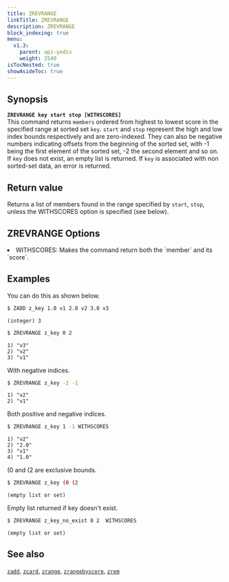 ```yaml
---
title: ZREVRANGE
linkTitle: ZREVRANGE
description: ZREVRANGE
block_indexing: true
menu:
  v1.3:
    parent: api-yedis
    weight: 2540
isTocNested: true
showAsideToc: true
---
```


## Synopsis

<b>`ZREVRANGE key start stop [WITHSCORES]`</b><br>
This command returns `members` ordered from highest to lowest score in the specified range at sorted set `key`.
`start` and `stop` represent the high and low index bounds respectively and are zero-indexed. They can also be negative
numbers indicating offsets from the beginning of the sorted set, with -1 being the first element of the sorted set, -2 the second element and so on.
If `key` does not exist, an empty list is returned. If `key` is associated with non sorted-set data, an error is returned.

## Return value

Returns a list of members found in the range specified by `start`, `stop`, unless the WITHSCORES option is specified (see below).

## ZREVRANGE Options

<li> WITHSCORES: Makes the command return both the `member` and its `score`.</li>

## Examples

You can do this as shown below.

```sh
$ ZADD z_key 1.0 v1 2.0 v2 3.0 v3
```

```
(integer) 3
```

```sh
$ ZREVRANGE z_key 0 2
```

```
1) "v3"
2) "v2"
3) "v1"
```

With negative indices.

```sh
$ ZREVRANGE z_key -2 -1
```

```
1) "v2"
2) "v1"
```

Both positive and negative indices.

```sh
$ ZREVRANGE z_key 1 -1 WITHSCORES
```

```
1) "v2"
2) "2.0"
3) "v1"
4) "1.0"
```

(0 and (2 are exclusive bounds.

```sh
$ ZREVRANGE z_key (0 (2
```

```
(empty list or set)
```

Empty list returned if key doesn't exist.

```sh
$ ZREVRANGE z_key_no_exist 0 2  WITHSCORES
```

```
(empty list or set)
```

## See also

[`zadd`](../zadd/), [`zcard`](../zcard/), [`zrange`](../zrange/), [`zrangebyscore`](../zrangebyscore/), [`zrem`](../zrem)
